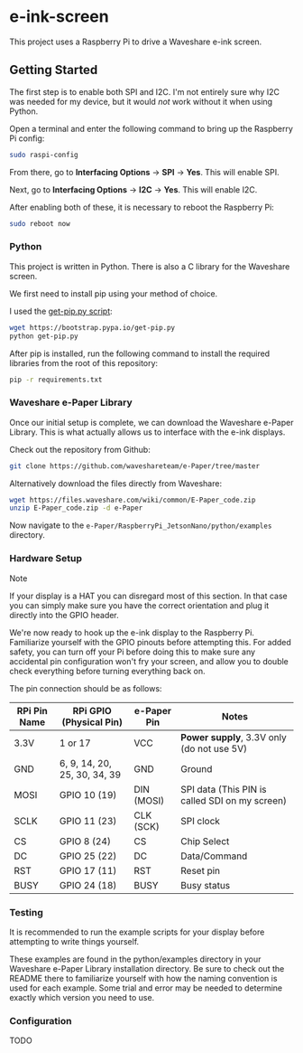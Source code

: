 # e-ink-screen

This project uses a Raspberry Pi to drive a Waveshare e-ink screen.

## Getting Started

The first step is to enable both SPI and I2C. I'm not entirely sure why I2C was needed for my device, but it would *not* work without it when using Python.

Open a terminal and enter the following command to bring up the Raspberry Pi config:

```bash
sudo raspi-config
```

From there, go to **Interfacing Options** -> **SPI** -> **Yes**. This will enable SPI.

Next, go to **Interfacing Options** -> **I2C** -> **Yes**. This will enable I2C.

After enabling both of these, it is necessary to reboot the Raspberry Pi:

```bash
sudo reboot now
```

### Python

This project is written in Python. There is also a C library for the Waveshare screen.

We first need to install pip using your method of choice.

I used the [get-pip.py script](https://pip.pypa.io/en/stable/installation/):

```bash
wget https://bootstrap.pypa.io/get-pip.py
python get-pip.py
```

After pip is installed, run the following command to install the required libraries from the root of this repository:

```bash
pip -r requirements.txt
```

### Waveshare e-Paper Library

Once our initial setup is complete, we can download the Waveshare e-Paper Library. This is what actually allows us to interface with the e-ink displays.

Check out the repository from Github:

```bash
git clone https://github.com/waveshareteam/e-Paper/tree/master
```

Alternatively download the files directly from Waveshare:

```bash
wget https://files.waveshare.com/wiki/common/E-Paper_code.zip
unzip E-Paper_code.zip -d e-Paper
```

Now navigate to the `e-Paper/RaspberryPi_JetsonNano/python/examples` directory.

### Hardware Setup

> [!NOTE]
> If your display is a HAT you can disregard most of this section. In that case you can simply make sure you have the correct orientation and plug it directly into the GPIO header.

We're now ready to hook up the e-ink display to the Raspberry Pi. Familiarize yourself with the GPIO pinouts before attempting this. For added safety, you can turn off your Pi before doing this to make sure any accidental pin configuration won't fry your screen, and allow you to double check everything before turning everything back on.

The pin connection should be as follows:

| RPi Pin Name | RPi GPIO (Physical Pin)      | e-Paper Pin | Notes                                          |
| ------------ | ---------------------------- | ----------- | ---------------------------------------------- |
| 3.3V         | 1 or 17                      | VCC         | **Power supply**, 3.3V only (do not use 5V)    |
| GND          | 6, 9, 14, 20, 25, 30, 34, 39 | GND         | Ground                                         |
| MOSI         | GPIO 10 (19)                 | DIN (MOSI)  | SPI data (This PIN is called SDI on my screen) |
| SCLK         | GPIO 11 (23)                 | CLK (SCK)   | SPI clock                                      |
| CS           | GPIO 8  (24)                 | CS          | Chip Select                                    |
| DC           | GPIO 25 (22)                 | DC          | Data/Command                                   |
| RST          | GPIO 17 (11)                 | RST         | Reset pin                                      |
| BUSY         | GPIO 24 (18)                 | BUSY        | Busy status                                    |

### Testing

It is recommended to run the example scripts for your display before attempting to write things yourself.

These examples are found in the python/examples directory in your Waveshare e-Paper Library installation directory. Be sure to check out the README there to familiarize yourself with how the naming convention is used for each example. Some trial and error may be needed to determine exactly which version you need to use.

### Configuration

TODO

